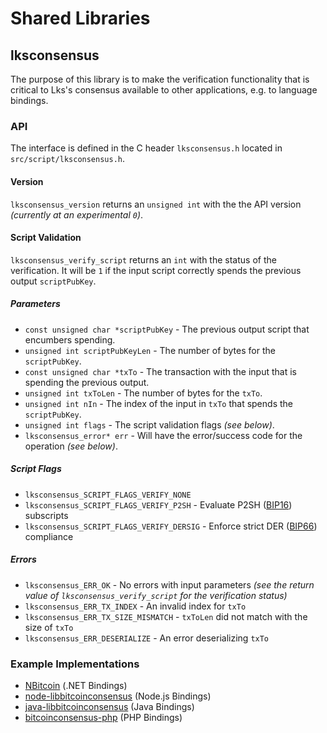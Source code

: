 Shared Libraries
================

## lksconsensus

The purpose of this library is to make the verification functionality that is critical to Lks's consensus available to other applications, e.g. to language bindings.

### API

The interface is defined in the C header `lksconsensus.h` located in  `src/script/lksconsensus.h`.

#### Version

`lksconsensus_version` returns an `unsigned int` with the the API version *(currently at an experimental `0`)*.

#### Script Validation

`lksconsensus_verify_script` returns an `int` with the status of the verification. It will be `1` if the input script correctly spends the previous output `scriptPubKey`.

##### Parameters
- `const unsigned char *scriptPubKey` - The previous output script that encumbers spending.
- `unsigned int scriptPubKeyLen` - The number of bytes for the `scriptPubKey`.
- `const unsigned char *txTo` - The transaction with the input that is spending the previous output.
- `unsigned int txToLen` - The number of bytes for the `txTo`.
- `unsigned int nIn` - The index of the input in `txTo` that spends the `scriptPubKey`.
- `unsigned int flags` - The script validation flags *(see below)*.
- `lksconsensus_error* err` - Will have the error/success code for the operation *(see below)*.

##### Script Flags
- `lksconsensus_SCRIPT_FLAGS_VERIFY_NONE`
- `lksconsensus_SCRIPT_FLAGS_VERIFY_P2SH` - Evaluate P2SH ([BIP16](https://github.com/bitcoin/bips/blob/master/bip-0016.mediawiki)) subscripts
- `lksconsensus_SCRIPT_FLAGS_VERIFY_DERSIG` - Enforce strict DER ([BIP66](https://github.com/bitcoin/bips/blob/master/bip-0066.mediawiki)) compliance

##### Errors
- `lksconsensus_ERR_OK` - No errors with input parameters *(see the return value of `lksconsensus_verify_script` for the verification status)*
- `lksconsensus_ERR_TX_INDEX` - An invalid index for `txTo`
- `lksconsensus_ERR_TX_SIZE_MISMATCH` - `txToLen` did not match with the size of `txTo`
- `lksconsensus_ERR_DESERIALIZE` - An error deserializing `txTo`

### Example Implementations
- [NBitcoin](https://github.com/NicolasDorier/NBitcoin/blob/master/NBitcoin/Script.cs#L814) (.NET Bindings)
- [node-libbitcoinconsensus](https://github.com/bitpay/node-libbitcoinconsensus) (Node.js Bindings)
- [java-libbitcoinconsensus](https://github.com/dexX7/java-libbitcoinconsensus) (Java Bindings)
- [bitcoinconsensus-php](https://github.com/Bit-Wasp/bitcoinconsensus-php) (PHP Bindings)
